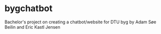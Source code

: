 # bygchatbot
Bachelor's project on creating a chatbot/website for DTU byg by Adam Søe Beilin and Eric Kastl Jensen
